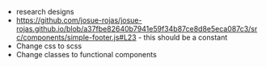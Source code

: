 - research designs
- https://github.com/josue-rojas/josue-rojas.github.io/blob/a37fbe82640b7941e59f34b87ce8d8e5eca087c3/src/components/simple-footer.js#L23 - this should be a constant 
- Change css to scss
- Change classes to functional components
